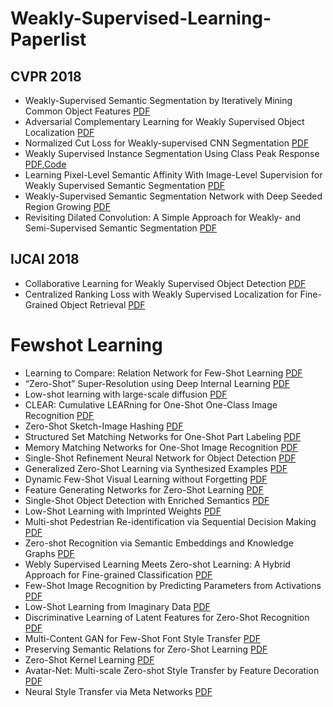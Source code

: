 # Weakly-Supervised-Learning-Paperlist

## CVPR 2018

* Weakly-Supervised Semantic Segmentation by Iteratively Mining Common Object Features [PDF](https://arxiv.org/pdf/1806.04659.pdf)
* Adversarial Complementary Learning for Weakly Supervised Object Localization [PDF](https://arxiv.org/pdf/1804.06962.pdf)
* Normalized Cut Loss for Weakly-supervised CNN Segmentation [PDF](https://arxiv.org/pdf/1804.01346.pdf)
* Weakly Supervised Instance Segmentation Using Class Peak Response [PDF](https://arxiv.org/pdf/1804.00880.pdf),[Code](http://yzhou.work/PRM/)
* 	Learning Pixel-Level Semantic Affinity With Image-Level Supervision for Weakly Supervised Semantic Segmentation [PDF](https://arxiv.org/pdf/1803.10464.pdf)
* Weakly-Supervised Semantic Segmentation Network with Deep Seeded Region Growing [PDF](http://openaccess.thecvf.com/content_cvpr_2018/papers/Huang_Weakly-Supervised_Semantic_Segmentation_CVPR_2018_paper.pdf)
* Revisiting Dilated Convolution: A Simple Approach for Weakly- and Semi-Supervised Semantic Segmentation [PDF](https://arxiv.org/pdf/1805.04574.pdf)

## IJCAI 2018

* Collaborative Learning for Weakly Supervised Object Detection [PDF](https://arxiv.org/pdf/1802.03531.pdf)
* Centralized Ranking Loss with Weakly Supervised Localization for Fine-Grained Object Retrieval [PDF](http://www.ijcai.org/proceedings/2018/0171.pdf)



# Fewshot Learning

* Learning to Compare: Relation Network for Few-Shot Learning [PDF](https://arxiv.org/pdf/1711.06025.pdf)
* “Zero-Shot” Super-Resolution using Deep Internal Learning [PDF](https://arxiv.org/pdf/1712.06087.pdf)
* Low-shot learning with large-scale diffusion [PDF](https://arxiv.org/pdf/1706.02332.pdf)
* CLEAR: Cumulative LEARning for One-Shot One-Class Image Recognition [PDF](http://openaccess.thecvf.com/content_cvpr_2018/papers/Kozerawski_CLEAR_Cumulative_LEARning_CVPR_2018_paper.pdf)
* Zero-Shot Sketch-Image Hashing [PDF](https://arxiv.org/pdf/1803.02284.pdf)
* Structured Set Matching Networks for One-Shot Part Labeling [PDF](https://arxiv.org/pdf/1712.01867.pdf)
* Memory Matching Networks for One-Shot Image Recognition [PDF](https://arxiv.org/pdf/1804.08281.pdf)
* Single-Shot Refinement Neural Network for Object Detection [PDF](https://arxiv.org/pdf/1711.06897.pdf)
* Generalized Zero-Shot Learning via Synthesized Examples [PDF](https://www.cse.iitk.ac.in/users/piyush/papers/GZSL_CVPR2018.pdf)
* Dynamic Few-Shot Visual Learning without Forgetting [PDF](https://arxiv.org/pdf/1804.09458.pdf)
* Feature Generating Networks for Zero-Shot Learning [PDF](https://arxiv.org/pdf/1712.00981.pdf)
* Single-Shot Object Detection with Enriched Semantics [PDF](http://www.cs.jhu.edu/~alanlab/Pubs18/zhang2018single.pdf)
* Low-Shot Learning with Imprinted Weights [PDF](https://arxiv.org/pdf/1712.07136.pdf)
* Multi-shot Pedestrian Re-identification via Sequential Decision Making [PDF](https://arxiv.org/pdf/1712.07257.pdf)
* Zero-shot Recognition via Semantic Embeddings and Knowledge Graphs [PDF](https://arxiv.org/pdf/1803.08035.pdf)
* Webly Supervised Learning Meets Zero-shot Learning: A Hybrid Approach for Fine-grained Classification [PDF](http://openaccess.thecvf.com/content_cvpr_2018/papers/Niu_Webly_Supervised_Learning_CVPR_2018_paper.pdf)
* Few-Shot Image Recognition by Predicting Parameters from Activations [PDF](https://arxiv.org/pdf/1706.03466.pdf)
* Low-Shot Learning from Imaginary Data [PDF](https://arxiv.org/pdf/1801.05401.pdf)
* Discriminative Learning of Latent Features for Zero-Shot Recognition [PDF](https://arxiv.org/pdf/1803.06731.pdf)
* Multi-Content GAN for Few-Shot Font Style Transfer [PDF](https://arxiv.org/pdf/1712.00516.pdf)
* Preserving Semantic Relations for Zero-Shot Learning [PDF](https://arxiv.org/pdf/1803.03049.pdf)
* Zero-Shot Kernel Learning [PDF](https://arxiv.org/pdf/1802.01279.pdf)
* Avatar-Net: Multi-scale Zero-shot Style Transfer by Feature Decoration [PDF](https://arxiv.org/pdf/1805.03857.pdf)
* Neural Style Transfer via Meta Networks [PDF](http://openaccess.thecvf.com/content_cvpr_2018/papers/Shen_Neural_Style_Transfer_CVPR_2018_paper.pdf)


